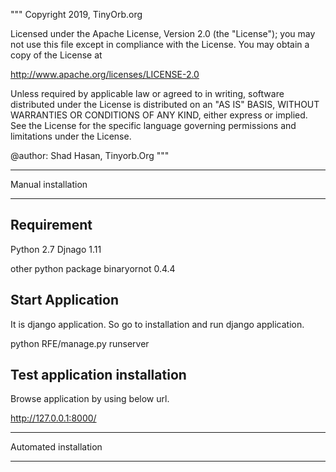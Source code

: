 """
Copyright 2019, TinyOrb.org

Licensed under the Apache License, Version 2.0 (the "License");
you may not use this file except in compliance with the License.
You may obtain a copy of the License at

http://www.apache.org/licenses/LICENSE-2.0

Unless required by applicable law or agreed to in writing, software
distributed under the License is distributed on an "AS IS" BASIS,
WITHOUT WARRANTIES OR CONDITIONS OF ANY KIND, either express or implied.
See the License for the specific language governing permissions and
limitations under the License.

@author: Shad Hasan, Tinyorb.Org
"""
*******************
Manual installation
*******************

Requirement
-----------
Python 2.7
Djnago 1.11

other python package
binaryornot 0.4.4

Start Application
-----------------
It is django application. So go to installation and run django application.

python RFE/manage.py runserver

Test application installation
-----------------------------
Browse application by using below url.

http://127.0.0.1:8000/

*******************
Automated installation
*******************

